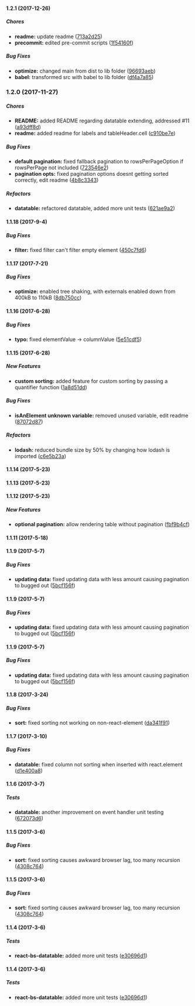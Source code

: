 #### 1.2.1 (2017-12-26)

##### Chores

* **readme:** update readme ([713a2d25](https://github.com/Imballinst/react-bs-datatable/commit/713a2d25641353ee4ddb5c30102e9cded332fbac))
* **precommit:** edited pre-commit scripts ([1f54160f](https://github.com/Imballinst/react-bs-datatable/commit/1f54160fd8ac000a4f91d479f902234e179a8dd1))

##### Bug Fixes

* **optimize:** changed main from dist to lib folder ([96693aeb](https://github.com/Imballinst/react-bs-datatable/commit/96693aeb17f003ead038731d53389af6cb4d0093))
* **babel:** transformed src with babel to lib folder ([df4a7a85](https://github.com/Imballinst/react-bs-datatable/commit/df4a7a85e9358c7ba37cdcd00a67cbcc3f6c2f5e))

### 1.2.0 (2017-11-27)

##### Chores

* **README:** added README regarding datatable extending, addressed #11 ([a93dff8d](https://github.com/Imballinst/react-bs-datatable/commit/a93dff8da40630a9f3b32be3c9e391740090288d))
* **readme:** added readme for labels and tableHeader.cell ([c910be7e](https://github.com/Imballinst/react-bs-datatable/commit/c910be7e0a85d583fb46832c70872b65d03c15be))

##### Bug Fixes

* **default pagination:** fixed fallback pagination to rowsPerPageOption if rowsPerPage not included ([723546e2](https://github.com/Imballinst/react-bs-datatable/commit/723546e201f3ed7e9726372fb5e37ff2a49bb240))
* **pagination opts:** fixed pagination options doesnt getting sorted correctly, edit readme ([4b8c3343](https://github.com/Imballinst/react-bs-datatable/commit/4b8c334373f7082f4e1771ad4652bb1e5af4ee5d))

##### Refactors

* **datatable:** refactored datatable, added more unit tests ([621ae9a2](https://github.com/Imballinst/react-bs-datatable/commit/621ae9a2639d4ad9038cb05fecec0b9ae7fd72e4))

#### 1.1.18 (2017-9-4)

##### Bug Fixes

* **filter:** fixed filter can't filter empty element ([450c7fd6](https://github.com/Imballinst/react-bs-datatable/commit/450c7fd6535ea0fe8c607b0a18634376f04f1b47))

#### 1.1.17 (2017-7-21)

##### Bug Fixes

* **optimize:** enabled tree shaking, with externals enabled down from 400kB to 110kB ([8db750cc](https://github.com/Imballinst/react-bs-datatable/commit/8db750ccf80cec9ffd8f2ade2c66ab0ceeb1a7ff))

#### 1.1.16 (2017-6-28)

##### Bug Fixes

* **typo:** fixed elementValue -> columnValue ([5e51cdf5](https://github.com/Imballinst/react-bs-datatable/commit/5e51cdf5a8abe44b8a05f9af7c9901de46f03675))

#### 1.1.15 (2017-6-28)

##### New Features

* **custom sorting:** added feature for custom sorting by passing a quantifier function ([1a8d51dd](https://github.com/Imballinst/react-bs-datatable/commit/1a8d51ddc8ed2f555e08271c1e38fcd7c6f2b766))

##### Bug Fixes

* **isAnElement unknown variable:** removed unused variable, edit readme ([87072d87](https://github.com/Imballinst/react-bs-datatable/commit/87072d870a20283bb898d61a31764242729f8b26))

##### Refactors

* **lodash:** reduced bundle size by 50% by changing how lodash is imported ([c6e5b23a](https://github.com/Imballinst/react-bs-datatable/commit/c6e5b23aff84180d84fb729fbe15ee0f5ead51bd))

#### 1.1.14 (2017-5-23)

#### 1.1.13 (2017-5-23)

#### 1.1.12 (2017-5-23)

##### New Features

* **optional pagination:** allow rendering table without pagination ([fbf9b4cf](https://github.com/Imballinst/react-bs-datatable/commit/fbf9b4cffdff36a55ee3b8e1091c30a93536adf7))

#### 1.1.11 (2017-5-18)

#### 1.1.9 (2017-5-7)

##### Bug Fixes

* **updating data:** fixed updating data with less amount causing pagination to bugged out ([5bcf156f](https://github.com/Imballinst/react-bs-datatable/commit/5bcf156f26dfc0173f1aa49aff35419a76d2ab4f))

#### 1.1.9 (2017-5-7)

##### Bug Fixes

* **updating data:** fixed updating data with less amount causing pagination to bugged out ([5bcf156f](https://github.com/Imballinst/react-bs-datatable/commit/5bcf156f26dfc0173f1aa49aff35419a76d2ab4f))

#### 1.1.9 (2017-5-7)

##### Bug Fixes

* **updating data:** fixed updating data with less amount causing pagination to bugged out ([5bcf156f](https://github.com/Imballinst/react-bs-datatable/commit/5bcf156f26dfc0173f1aa49aff35419a76d2ab4f))

#### 1.1.8 (2017-3-24)

##### Bug Fixes

* **sort:** fixed sorting not working on non-react-element ([da341f91](https://github.com/Imballinst/react-bs-datatable/commit/da341f91c606525726e70c2e5a13bbf6bf78db38))

#### 1.1.7 (2017-3-10)

##### Bug Fixes

* **datatable:** fixed column not sorting when inserted with react.element ([d1e400a8](https://github.com/Imballinst/react-bs-datatable/commit/d1e400a8642b53c1365c3f5bf5e5eb27c807df0d))

#### 1.1.6 (2017-3-7)

##### Tests

* **datatable:** another improvement on event handler unit testing ([672073d6](https://github.com/Imballinst/react-bs-datatable/commit/672073d6975a8b385c932c525825e98ec88b2c82))

#### 1.1.5 (2017-3-6)

##### Bug Fixes

* **sort:** fixed sorting causes awkward browser lag, too many recursion ([4308c764](https://github.com/Imballinst/react-bs-datatable/commit/4308c764fde7b51619584e6af8e963dbde8b5d03))

#### 1.1.5 (2017-3-6)

##### Bug Fixes

* **sort:** fixed sorting causes awkward browser lag, too many recursion ([4308c764](https://github.com/Imballinst/react-bs-datatable/commit/4308c764fde7b51619584e6af8e963dbde8b5d03))

#### 1.1.4 (2017-3-6)

##### Tests

* **react-bs-datatable:** added more unit tests ([e30696d1](https://github.com/Imballinst/react-bs-datatable/commit/e30696d1b273965229c9aa15ff80b589f3c3dd26))

#### 1.1.4 (2017-3-6)

##### Tests

* **react-bs-datatable:** added more unit tests ([e30696d1](https://github.com/Imballinst/react-bs-datatable/commit/e30696d1b273965229c9aa15ff80b589f3c3dd26))

